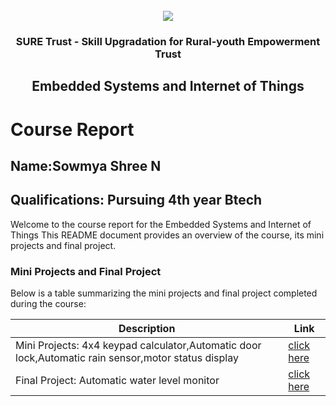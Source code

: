 <!-- PROJECT LOGO -->
<br />

<div align="center">
   <img src='https://user-images.githubusercontent.com/73131499/166115643-d3187f47-d38f-41b2-ae42-5ecbbc60de14.png' />


<h3 align="center">SURE Trust - Skill Upgradation for Rural-youth Empowerment Trust</h3>
  <h2>Embedded Systems and Internet of Things
  </h2>
</div>

# Course Report

## Name:Sowmya Shree N

## Qualifications: Pursuing 4th year Btech

Welcome to the course report for the Embedded Systems and Internet of Things
This README document provides an overview of the course, its mini projects and final project.

### Mini Projects and Final Project

Below is a table summarizing the mini projects and final project completed during the course:

| Description                               | Link                                    |
|-------------------------------------------|-----------------------------------------|
| Mini Projects: 4x4 keypad calculator,Automatic door lock,Automatic rain sensor,motor status display|[click here](https://github.com/sure-trust/G6_ES/tree/main/Mini%20Projects/Soumya%20Shree)                        |
| Final Project: Automatic water level monitor| [click here](https://github.com/sure-trust/G6_ES/tree/main/Final%20Capstone%20Project/Soumya%20Shree/Automatic%20water%20level%20monitor)                         |

